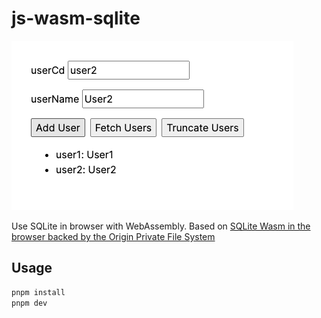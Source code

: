 # js-wasm-sqlite

![](./.github/blob/ss1.png)

Use SQLite in browser with WebAssembly.
Based on [SQLite Wasm in the browser backed by the Origin Private File System](https://developer.chrome.com/blog/sqlite-wasm-in-the-browser-backed-by-the-origin-private-file-system/)

## Usage

```bash
pnpm install
pnpm dev
```
